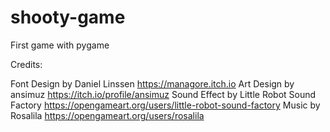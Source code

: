 # shooty-game
First game with pygame


Credits:

Font Design by Daniel Linssen https://managore.itch.io
Art Design by ansimuz https://itch.io/profile/ansimuz
Sound Effect by Little Robot Sound Factory https://opengameart.org/users/little-robot-sound-factory
Music by Rosalila https://opengameart.org/users/rosalila
